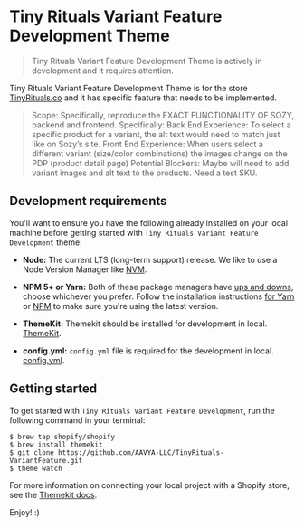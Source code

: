 # Tiny Rituals Variant Feature Development Theme

> Tiny Rituals Variant Feature Development Theme is actively in development and it requires attention.

Tiny Rituals Variant Feature Development Theme is for the store [TinyRituals.co](https://tinyrituals.co) and it has specific feature that needs to be implemented.

> Scope: Specifically, reproduce the EXACT FUNCTIONALITY OF SOZY, backend and frontend. Specifically:
Back End Experience:
To select a specific product for a variant, the alt text would need to match just like on Sozy’s site.
Front End Experience:
When users select a different variant (size/color combinations) the images change on the PDP (product detail page)
Potential Blockers: Maybe will need to add variant images and alt text to the products. Need a test SKU.

## Development requirements

You'll want to ensure you have the following already installed on your local machine before getting started with `Tiny Rituals Variant Feature Development` theme:

- **Node:** The current LTS (long-term support) release. We like to use a Node Version Manager like [NVM](https://github.com/creationix/nvm).

- **NPM 5+ or Yarn:** Both of these package managers have [ups and downs](https://blog.risingstack.com/yarn-vs-npm-node-js-package-managers/), choose whichever you prefer. Follow the installation instructions [for Yarn](https://yarnpkg.com/en/docs/install) or [NPM](https://www.npmjs.com/get-npm) to make sure you're using the latest version.

- **ThemeKit:** Themekit should be installed for development in local. [ThemeKit](https://shopify.github.io/themekit/).

- **config.yml:** `config.yml` file is required for the development in local. [config.yml](https://shopify.github.io/themekit/configuration/).

## Getting started

To get started with `Tiny Rituals Variant Feature Development`, run the following command in your terminal:

```
$ brew tap shopify/shopify
$ brew install themekit
$ git clone https://github.com/AAVYA-LLC/TinyRituals-VariantFeature.git
$ theme watch
```

For more information on connecting your local project with a Shopify store, see the [Themekit docs](https://shopify.github.io/themekit/#configure-an-existing-theme).

Enjoy! :)
